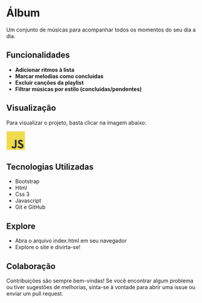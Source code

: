 # Álbum 

Um conjunto de músicas para acompanhar todos os momentos do seu dia a dia.

## Funcionalidades
- **Adicionar ritmos à lista**
- **Marcar melodias como concluídas**
- **Excluir canções da playlist**
- **Filtrar músicas por estilo (concluídas/pendentes)**

## Visualização
<p>Para visualizar o projeto, basta clicar na imagem abaixo: </p>
 <a href=" https://samuel-santana109.github.io/album_design/" target="_blank"> 
  <img src="https://github.com/devicons/devicon/blob/master/icons/javascript/javascript-original.svg" width="50" height="50" target="_blank"> 
 </a>

 ## Tecnologias Utilizadas
- Bootstrap 
 - Html 
 - Css 3
 - Javascript 
 - Git e GitHub 

## Explore 
- Abra o arquivo index.html em seu navegador
- Explore o site e divirta-se!

## Colaboração 
<p> Contribuições são sempre bem-vindas! Se você encontrar algum problema ou tiver sugestões de melhorias, 
  sinta-se à vontade para abrir uma issue ou enviar um pull request.  </p>
